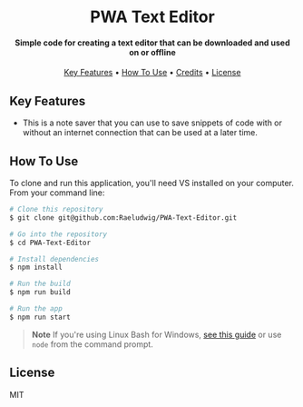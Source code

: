 <h1 align="center">
  <br>
  PWA Text Editor
  <br>
</h1>

<h4 align="center"> Simple code for creating a text editor that can be downloaded and used on or offline</h4>


<p align="center">
  <a href="#key-features">Key Features</a> •
  <a href="#how-to-use">How To Use</a> •
  <a href="#credits">Credits</a> •
  <a href="#license">License</a> 
</p>




## Key Features

* This is a note saver that you can use to save snippets of code with or without an internet connection that can be used at a later time.

## How To Use

To clone and run this application, you'll need VS installed on your computer. From your command line:

```bash
# Clone this repository
$ git clone git@github.com:Raeludwig/PWA-Text-Editor.git

# Go into the repository
$ cd PWA-Text-Editor

# Install dependencies
$ npm install

# Run the build
$ npm run build

# Run the app
$ npm run start
```

> **Note**
> If you're using Linux Bash for Windows, [see this guide](https://www.howtogeek.com/261575/how-to-run-graphical-linux-desktop-applications-from-windows-10s-bash-shell/) or use `node` from the command prompt.



## License

MIT




